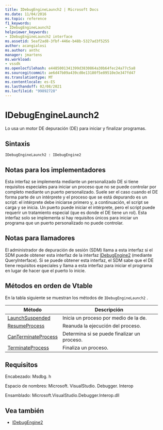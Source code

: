 ```yaml
---
title: IDebugEngineLaunch2 | Microsoft Docs
ms.date: 11/04/2016
ms.topic: reference
f1_keywords:
- IDebugEngineLaunch2
helpviewer_keywords:
- IDebugEngineLaunch2 interface
ms.assetid: 5eaf2ad8-3fbf-446e-b48b-5327ad3f5255
author: acangialosi
ms.author: anthc
manager: jmartens
ms.workload:
- vssdk
ms.openlocfilehash: e4485001341399d3830864a30b64fec24a77c5a8
ms.sourcegitcommit: ae6d47b09a439cd0e13180f5e89510e3e347fd47
ms.translationtype: MT
ms.contentlocale: es-ES
ms.lasthandoff: 02/08/2021
ms.locfileid: "99892728"
---
```

# <a name="idebugenginelaunch2"></a>IDebugEngineLaunch2
Lo usa un motor DE depuración (DE) para iniciar y finalizar programas.

## <a name="syntax"></a>Sintaxis

```
IDebugEngineLaunch2 : IDebugEngine2
```

## <a name="notes-for-implementers"></a>Notas para los implementadores
 Esta interfaz se implementa mediante un personalizado DE si tiene requisitos especiales para iniciar un proceso que no se puede controlar por completo mediante un puerto personalizado. Suele ser el caso cuando el DE forma parte de un intérprete y el proceso que se está depurando es un script: el intérprete debe iniciarse primero y, a continuación, el script se carga y se inicia. Un puerto puede iniciar el intérprete, pero el script puede requerir un tratamiento especial (que es donde el DE tiene un rol). Esta interfaz solo se implementa si hay requisitos únicos para iniciar un programa que un puerto personalizado no puede controlar.

## <a name="notes-for-callers"></a>Notas para llamadores
 El administrador de depuración de sesión (SDM) llama a esta interfaz si el SDM puede obtener esta interfaz de la interfaz [IDebugEngine2](../../../extensibility/debugger/reference/idebugengine2.md) (mediante QueryInterface). Si se puede obtener esta interfaz, el SDM sabe que el DE tiene requisitos especiales y llama a esta interfaz para iniciar el programa en lugar de hacer que el puerto lo inicie.

## <a name="methods-in-vtable-order"></a>Métodos en orden de Vtable
 En la tabla siguiente se muestran los métodos de `IDebugEngineLaunch2` .

|Método|Descripción|
|------------|-----------------|
|[LaunchSuspended](../../../extensibility/debugger/reference/idebugenginelaunch2-launchsuspended.md)|Inicia un proceso por medio de la de.|
|[ResumeProcess](../../../extensibility/debugger/reference/idebugenginelaunch2-resumeprocess.md)|Reanuda la ejecución del proceso.|
|[CanTerminateProcess](../../../extensibility/debugger/reference/idebugenginelaunch2-canterminateprocess.md)|Determina si se puede finalizar un proceso.|
|[TerminateProcess](../../../extensibility/debugger/reference/idebugenginelaunch2-terminateprocess.md)|Finaliza un proceso.|

## <a name="requirements"></a>Requisitos
 Encabezado: Msdbg. h

 Espacio de nombres: Microsoft. VisualStudio. Debugger. Interop

 Ensamblado: Microsoft.VisualStudio.Debugger.Interop.dll

## <a name="see-also"></a>Vea también
- [IDebugEngine2](../../../extensibility/debugger/reference/idebugengine2.md)

